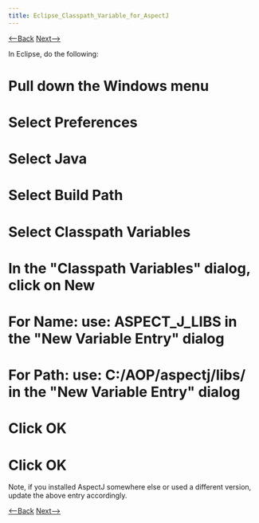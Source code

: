 ```yaml
---
title: Eclipse_Classpath_Variable_for_AspectJ
---
```

[<--Back]({{site.pagesurl}}/Eclipse_VM_Configuration_for_AspectJ) [Next-->]({{site.pagesurl}}/Eclipse_Java_Language_Preferences_for_AspectJ)

In Eclipse, do the following:
# Pull down the **Windows** menu
# Select **Preferences**
# Select **Java**
# Select **Build Path**
# Select **Classpath Variables**
# In the "Classpath Variables" dialog, click on **New**
# For **Name:** use: ASPECT_J_LIBS in the "New Variable Entry" dialog
# For **Path:** use: C:/AOP/aspectj/libs/ in the "New Variable Entry" dialog
# Click **OK**
# Click **OK**

Note, if you installed AspectJ somewhere else or used a different version, update the above entry accordingly.

[<--Back]({{site.pagesurl}}/Eclipse_VM_Configuration_for_AspectJ) [Next-->]({{site.pagesurl}}/Eclipse_Java_Language_Preferences_for_AspectJ)
